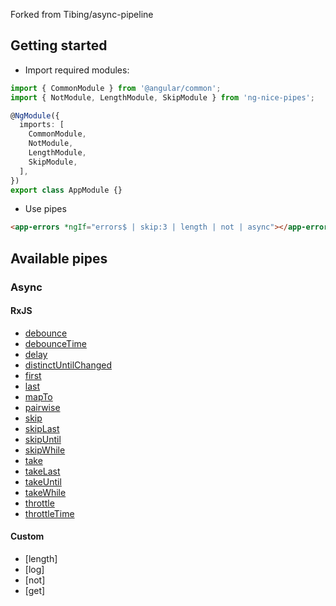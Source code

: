 Forked from Tibing/async-pipeline

## Getting started

- Import required modules:
```typescript
import { CommonModule } from '@angular/common';
import { NotModule, LengthModule, SkipModule } from 'ng-nice-pipes';

@NgModule({
  imports: [
    CommonModule,
    NotModule,
    LengthModule,
    SkipModule,
  ],
})
export class AppModule {}
```

- Use pipes
```html
<app-errors *ngIf="errors$ | skip:3 | length | not | async"></app-errors>
```

## Available pipes

### Async

#### RxJS
- [debounce](https://rxjs.dev/api/operators/debounce)
- [debounceTime](https://rxjs.dev/api/operators/debounceTime)
- [delay](https://rxjs.dev/api/operators/delay)
- [distinctUntilChanged](https://rxjs.dev/api/operators/distinctUntilChanged)
- [first](https://rxjs.dev/api/operators/first)
- [last](https://rxjs.dev/api/operators/last)
- [mapTo](https://rxjs.dev/api/operators/mapTo)
- [pairwise](https://rxjs.dev/api/operators/pairwise)
- [skip](https://rxjs.dev/api/operators/skip)
- [skipLast](https://rxjs.dev/api/operators/skipLast)
- [skipUntil](https://rxjs.dev/api/operators/skipUntil)
- [skipWhile](https://rxjs.dev/api/operators/skipWhile)
- [take](https://rxjs.dev/api/operators/take)
- [takeLast](https://rxjs.dev/api/operators/takeLast)
- [takeUntil](https://rxjs.dev/api/operators/takeUntil)
- [takeWhile](https://rxjs.dev/api/operators/takeWhile)
- [throttle](https://rxjs.dev/api/operators/throttle)
- [throttleTime](https://rxjs.dev/api/operators/throttleTime)

#### Custom
- [length]
- [log]
- [not]
- [get]
